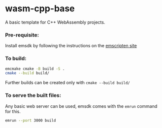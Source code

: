 # wasm-cpp-base

A basic template for C++ WebAssembly projects.

### Pre-requisite:
Install emsdk by following the instructions on the
[emscripten site](https://emscripten.org/docs/getting_started/downloads.html)

### To build:
```sh
emcmake cmake -B build -S .
cmake --build build/
```
Further builds can be created only with `cmake --build build/`

### To serve the built files:
Any basic web server can be used, emsdk comes with the `emrun` command for this.
```sh
emrun --port 3000 build
```

